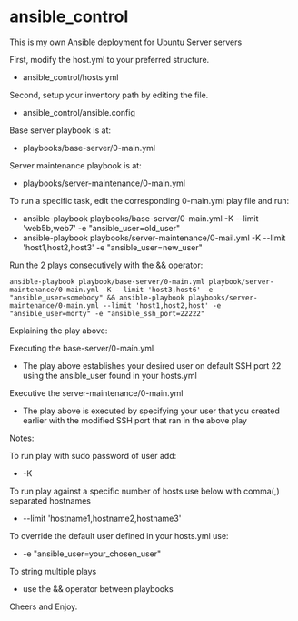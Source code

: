# ansible_control
This is my own Ansible deployment for Ubuntu Server servers

First, modify the host.yml to your preferred structure.
  * ansible_control/hosts.yml

Second, setup your inventory path by editing the file.
  * ansible_control/ansible.config

Base server playbook is at:
  * playbooks/base-server/0-main.yml

Server maintenance playbook is at:
  * playbooks/server-maintenance/0-main.yml

To run a specific task, edit the corresponding 0-main.yml play file and run:
  * ansible-playbook playbooks/base-server/0-main.yml -K --limit 'web5b,web7' -e "ansible_user=old_user"
  * ansible-playbook playbooks/server-maintenance/0-mail.yml -K --limit 'host1,host2,host3' -e "ansible_user=new_user"

Run the 2 plays consecutively with the && operator:

    ansible-playbook playbook/base-server/0-main.yml playbook/server-maintenance/0-main.yml -K --limit 'host3,host6' -e "ansible_user=somebody" && ansible-playbook playbooks/server-maintenance/0-main.yml --limit 'host1,host2,host' -e "ansible_user=morty" -e "ansible_ssh_port=22222"

Explaining the play above:

Executing the base-server/0-main.yml
  * The play above establishes your desired user on default SSH port 22 using the ansible_user found in your hosts.yml

Executive the server-maintenance/0-main.yml
  * The play above is executed by specifying your user that you created earlier with the modified SSH port that ran in the above play

Notes: 

To run play with sudo password of user add:
  * -K

To run play against a specific number of hosts use below  with comma(,) separated  hostnames
  * --limit 'hostname1,hostname2,hostname3'

To override the default user defined in your hosts.yml use:
  * -e "ansible_user=your_chosen_user"

To string multiple plays
  * use the && operator between playbooks

Cheers and Enjoy.
